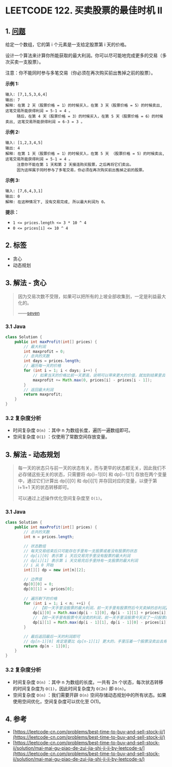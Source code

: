 # LEETCODE 122. 买卖股票的最佳时机 II

## 1. [问题](https://leetcode-cn.com/problems/best-time-to-buy-and-sell-stock-ii/)

给定一个数组，它的第 i 个元素是一支给定股票第 i 天的价格。

设计一个算法来计算你所能获取的最大利润。你可以尽可能地完成更多的交易（多次买卖一支股票）。

注意：你不能同时参与多笔交易（你必须在再次购买前出售掉之前的股票）。

**示例 1:**

```text
输入: [7,1,5,3,6,4]
输出: 7
解释: 在第 2 天（股票价格 = 1）的时候买入，在第 3 天（股票价格 = 5）的时候卖出, 这笔交易所能获得利润 = 5-1 = 4 。
     随后，在第 4 天（股票价格 = 3）的时候买入，在第 5 天（股票价格 = 6）的时候卖出, 这笔交易所能获得利润 = 6-3 = 3 。
```

**示例 2:**

```text
输入: [1,2,3,4,5]
输出: 4
解释: 在第 1 天（股票价格 = 1）的时候买入，在第 5 天 （股票价格 = 5）的时候卖出, 这笔交易所能获得利润 = 5-1 = 4 。
     注意你不能在第 1 天和第 2 天接连购买股票，之后再将它们卖出。
     因为这样属于同时参与了多笔交易，你必须在再次购买前出售掉之前的股票。
```

**示例 3:**

```text
输入: [7,6,4,3,1]
输出: 0
解释: 在这种情况下, 没有交易完成, 所以最大利润为 0。
```

**提示：**

* `1 <= prices.length <= 3 * 10 ^ 4`
* `0 <= prices[i] <= 10 ^ 4`

## 2. 标签

* 贪心
* 动态规划

## 3. 解法 - 贪心

> 因为交易次数不受限，如果可以把所有的上坡全部收集到，一定是利益最大化的。
>
> ——[seven](https://leetcode-cn.com/problems/best-time-to-buy-and-sell-stock-ii/solution/mai-mai-gu-piao-de-zui-jia-shi-ji-ii-by-leetcode-s/658886)

### 3.1 Java

```java
class Solution {
    public int maxProfit(int[] prices) {
        // 最大利润
        int maxprofit = 0;
        // 总共的天数
        int days = prices.length;
        // 遍历每一天的价格
        for (int i = 1; i < days; i++) {
            // 如果当天的价格比前一天更高，说明可以带来更大的价值，就加到结果里去
            maxprofit += Math.max(0, prices[i] - prices[i - 1]);
        }
        // 返回最大利润
        return maxprofit;
    }
}
```

### 3.2 复杂度分析

* 时间复杂度 `O(n)` ：其中 n 为数组长度，遍历一遍数组即可。
* 空间复杂度 `O(1)` ：仅使用了常数空间存放变量。

## 3. 解法 - 动态规划

> 每一天的状态只与前一天的状态有关，而与更早的状态都无关，因此我们不必存储这些无关的状态，只需要将 dp\[i−1\]\[0\] 和 dp\[i−1\]\[1\] 存放在两个变量中，通过它们计算出 dp\[i\]\[0\] 和 dp\[i\]\[1\] 并存回对应的变量，以便于第 i+1i+1 天的状态转移即可。
>
> 可以通过上述操作优化空间复杂度至 `O(1)`。

### 3.1 Java

```java
class Solution {
    public int maxProfit(int[] prices) {
        // 总共的天数
        int n = prices.length;

        // 状态数组
        // 每天交易结束后只可能存在手里有一支股票或者没有股票的状态
        // dp[i][0] 表示第 i 天后交易完手里没有股票的最大利润
        // dp[i][1] 表示第 i 天交易完后手里持有一支股票的最大利润
        // i 从 0 开始
        int[][] dp = new int[n][2];

        // 边界值
        dp[0][0] = 0;
        dp[0][1] = -prices[0];
        
        // 遍历剩下的价格
        for (int i = 1; i < n; ++i) {
            // 【前一天手里没股票的最大利润，前一天手里有股票然后今天卖掉的总利润】二者取较大值即为【今天手里没股票的最大利润】
            dp[i][0] = Math.max(dp[i - 1][0], dp[i - 1][1] + prices[i]);
            // 【前一天手里有股票今天没卖的利润，前一天手里没股票今天买了一只股票的利润】二者取较大值即为【今天手里有股票的最大利润】
            dp[i][1] = Math.max(dp[i - 1][1], dp[i - 1][0] - prices[i]);
        }

        // 最后返回最后一天的利润即可
        // dp[n-1][0] 肯定是要比 dp[n-1][1] 更大的，手里压着一个股票没卖出去肯定钱更少嘛
        return dp[n - 1][0];
    }
}
```

### 3.2 复杂度分析

* 时间复杂度 `O(n)` ：其中 n 为数组的长度。一共有 2n 个状态，每次状态转移的时间复杂度为 `O(1)`，因此时间复杂度为 `O(2n)` 即 `O(n)`。
* 空间复杂度 `O(n)` ：我们需要开辟 `O(n)` 空间存储动态规划中的所有状态。如果使用空间优化，空间复杂度可以优化至 O\(1\)。

## 4. 参考

* [https://leetcode-cn.com/problems/best-time-to-buy-and-sell-stock-ii/](https://leetcode-cn.com/problems/best-time-to-buy-and-sell-stock-ii/)
* [https://leetcode-cn.com/problems/best-time-to-buy-and-sell-stock-ii/solution/mai-mai-gu-piao-de-zui-jia-shi-ji-ii-by-leetcode-s/](https://leetcode-cn.com/problems/best-time-to-buy-and-sell-stock-ii/solution/mai-mai-gu-piao-de-zui-jia-shi-ji-ii-by-leetcode-s/)

